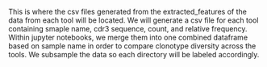This is where the csv files generated from the extracted_features of the data from each tool will be located. We will generate a csv file for each tool containing smaple name, cdr3 sequence, count, and relative frequency. Within jupyter notebooks, we merge them into one combined dataframe based on sample name in order to compare clonotype diversity across the tools. We subsample the data so each directory will be labeled accordingly.